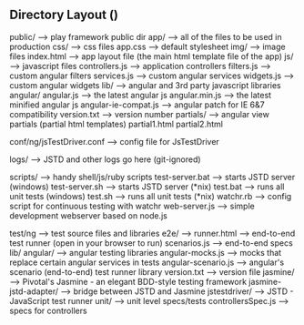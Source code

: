 ## Directory Layout ()

  public/               --> play framework public dir
    app/                --> all of the files to be used in production
      css/              --> css files
        app.css         --> default stylesheet
      img/              --> image files
      index.html        --> app layout file (the main html template file of the app)
      js/               --> javascript files
        controllers.js  --> application controllers
        filters.js      --> custom angular filters
        services.js     --> custom angular services
        widgets.js      --> custom angular widgets
      lib/              --> angular and 3rd party javascript libraries
        angular/
          angular.js            --> the latest angular js
          angular.min.js        --> the latest minified angular js
          angular-ie-compat.js  --> angular patch for IE 6&7 compatibility
          version.txt           --> version number
      partials/         --> angular view partials (partial html templates)
        partial1.html
        partial2.html

  conf/ng/jsTestDriver.conf    --> config file for JsTestDriver

  logs/               --> JSTD and other logs go here (git-ignored)

  scripts/            --> handy shell/js/ruby scripts
    test-server.bat   --> starts JSTD server (windows)
    test-server.sh    --> starts JSTD server (*nix)
    test.bat          --> runs all unit tests (windows)
    test.sh           --> runs all unit tests (*nix)
    watchr.rb         --> config script for continuous testing with watchr
    web-server.js     --> simple development webserver based on node.js

  test/ng             --> test source files and libraries
    e2e/              -->
      runner.html     --> end-to-end test runner (open in your browser to run)
      scenarios.js    --> end-to-end specs
    lib/
      angular/                --> angular testing libraries
        angular-mocks.js      --> mocks that replace certain angular services in tests
        angular-scenario.js   --> angular's scenario (end-to-end) test runner library
        version.txt           --> version file
      jasmine/                --> Pivotal's Jasmine - an elegant BDD-style testing framework
      jasmine-jstd-adapter/   --> bridge between JSTD and Jasmine
      jstestdriver/           --> JSTD - JavaScript test runner
    unit/                     --> unit level specs/tests
      controllersSpec.js      --> specs for controllers

